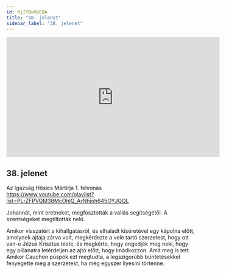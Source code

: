 ```yaml
---
id: KjIYBwVpEQA
title: "38. jelenet"
sidebar_label: "38. jelenet"
---
```


<div class="video-float-container">
  <iframe
    width="560"
    height="315"
    src="https://www.youtube.com/embed/KjIYBwVpEQA"
    title="YouTube video player"
    frameborder="0"
    allow="accelerometer; autoplay; clipboard-write; encrypted-media; gyroscope; picture-in-picture; web-share"
    referrerpolicy="strict-origin-when-cross-origin"
    allowfullscreen
  ></iframe>
</div>

## 38. jelenet

Az Igazság Hősies Mártírja 1. felvonás  
https://www.youtube.com/playlist?list=PLrZFPVQM38McOhlQ_ArNhioh645OYJQQL

Johannát, mint eretneket, megfosztották a vallás segítségétől. A szentségeket megtiltották neki.

Amikor visszatért a kihallgatásról, és elhaladt kíséretével egy kápolna előtt, amelynek ajtaja zárva volt, megkérdezte a vele tartó szerzetest, hogy ott van-e Jézus Krisztus teste, és megkérte, hogy engedjék meg neki, hogy egy pillanatra letérdeljen az ajtó előtt, hogy imádkozzon. Amit meg is tett. Amikor Cauchon püspök ezt megtudta, a legszigorúbb büntetésekkel fenyegette meg a szerzetest, ha még egyszer ilyesmi történne.
